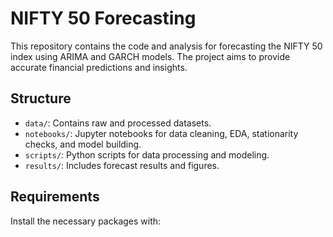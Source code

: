 # NIFTY 50 Forecasting

This repository contains the code and analysis for forecasting the NIFTY 50 index using ARIMA and GARCH models. The project aims to provide accurate financial predictions and insights.

## Structure

- `data/`: Contains raw and processed datasets.
- `notebooks/`: Jupyter notebooks for data cleaning, EDA, stationarity checks, and model building.
- `scripts/`: Python scripts for data processing and modeling.
- `results/`: Includes forecast results and figures.

## Requirements

Install the necessary packages with:

